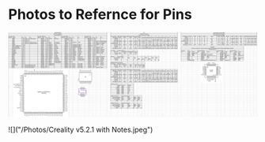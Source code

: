 # Photos to Refernce for Pins

![](/Photos/Pins.png)

![]("/Photos/Creality v5.2.1 with Notes.jpeg")

